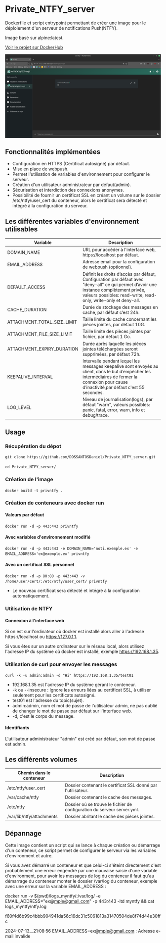 # Private_NTFY_server
Dockerfile et script entrypoint permettant de créer une image pour le déploiement d'un serveur de notifications Push(NTFY).

Image basé sur alpine:latest.

[Voir le projet sur DockerHub⁠](https://hub.docker.com/r/dossantosd/private_ntfy_server)

![Capture d'écran](capture.png)

## Fonctionnalités implémentées
- Configuration en HTTPS (Certificat autosigné) par défaut.
- Mise en place de webpush.
- Permet l'utilisation de variables d'environnement pour configurer le serveur.
- Création d'un utilisateur administrateur par défaut(admin).
- Sécurisation et interdiction des connexions anonymes.
- Possibilité de fournir un certificat SSL en créant un volume sur le dossier /etc/ntfy/user_cert du conteneur, alors le certificat sera détecté et intégré à la configuration du serveur.

## Les différentes variables d'environnement utilisables
|Variable|Description|
|---|---|
|DOMAIN_NAME|URL pour accéder à l'interface web, https://localhost par défaut.|
|EMAIL_ADDRESS|Adresse email pour la configuration de webpush (optionnel).|
|DEFAULT_ACCESS|Définit les droits d’accès par défaut, Configuration par défaut avec "deny-all" ce qui permet d’avoir une instance complètement privée, valeurs possibles: read-write, read-only, write-only et deny-all.|
|CACHE_DURATION|Durée de stockage des messages en cache, par défaut c’est 24h.|
|ATTACHMENT_TOTAL_SIZE_LIMIT|Taille limite du cache concernant les pièces jointes, par défaut 10G.|
|ATTACHMENT_FILE_SIZE_LIMIT|Taille limite des pièces jointes par fichier, par défaut 1 Go.|
|ATTACHMENT_EXPIRY_DURATION|Durée après laquelle les pièces jointes téléchargées seront supprimées, par défaut 72h.|
|KEEPALIVE_INTERVAL|Intervalle pendant lequel les messages keepalive sont envoyés au client, dans le but d’empêcher les intermédiaires de fermer la connexion pour cause d’inactivité,par défaut c'est 55 secondes.|
|LOG_LEVEL|Niveau de journalisation(logs), par défaut "warn", valeurs possibles: panic, fatal, error, warn, info et debug/trace.|

## Usage
### Récupération du dépot
```
git clone https://github.com/DOSSANTOSDaniel/Private_NTFY_server.git

cd Private_NTFY_server/
```
### Création de l'image
`docker build -t privntfy .`
### Création de conteneurs avec docker run
#### Valeurs par défaut
`docker run -d -p 443:443 privntfy`
#### Avec variables d'environnement modifié
`docker run -d -p 443:443 -e DOMAIN_NAME='noti.exemple.ex' -e EMAIL_ADDRESS='ex@exemple.ex' privntfy`
#### Avec un certificat SSL personnel
`docker run -d -p 80:80 -p 443:443 -v /home/user/cert/:/etc/ntfy/user_cert/ privntfy`
- Le nouveau certificat sera détecté et intégré à la configuration automatiquement.

### Utilisation de NTFY
#### Connexion à l'interface web
Si on est sur l'ordinateur où docker est installé alors aller à l'adresse https://localhost ou https://127.0.1.1.

Si vous êtes sur un autre ordinateur sur le réseau local, alors utilisez l'adresse IP du système où docker est installé, exemple https://192.168.1.35.

### Utilisation de curl pour envoyer les messages 
`curl -k -u admin:admin -d "Hi" https://192.168.1.35/test01`

- 192.168.1.35 est l'adresse IP du système gérant le conteneur.
- -k ou --insecure : Ignore les erreurs liées au certificat SSL, à utiliser seulement pour les certificats autosigné.
- test01 est l'adresse du topic(sujet).
- admin:admin, nom et mot de passe de l'utilisateur admin, ne pas oublié de changer le mot de passe par défaut sur l'interface web.
- -d, c'est le corps du message.

#### Identifiants
L'utilisateur administrateur "admin" est créé par défaut, son mot de passe est admin.

## Les différents volumes
|Chemin dans le conteneur|Description|
|---|---|
|/etc/ntfy/user_cert|Dossier contenant le certificat SSL donné par l'utilisateur.|
|/var/cache/ntfy|Dossier contenant le cache des messages.|
|/etc/ntfy|Dossier où se trouve le fichier de configuration du serveur server.yml.|
|/var/lib/ntfy/attachments|Dossier abritant le cache des pièces jointes.|

## Dépannage 
Cette image contient un script qui se lance à chaque création ou démarrage d'un conteneur, ce script permet de configurer le serveur via les variables d'environment et autre.

Si vous avez démarré un conteneur et que celui-ci s'éteint directement c'est probablement une erreur engendré par une mauvaise saisie d'une variable d'environment, pour avoir les messages de log du conteneur il faut qu'au démarrage du conteneur monter le dossier /var/log du conteneur, exemple avec une erreur sur la variable EMAIL_ADDRESS :

docker run -v $(pwd)/logs_myntfy/:/var/log/ -e EMAIL_ADDRESS="ex@mple@gmail.com" -p 443:443 -itd myntfy && cat logs_myntfy/ntfy.log

f60f4d6b99c4bbb904941da56c16dc31c5061813a31470504de8f74d44e30ffc

2024-07-13__21:08:56   EMAIL_ADDRESS=ex@mple@gmail.com : Adresse e-mail invalide
